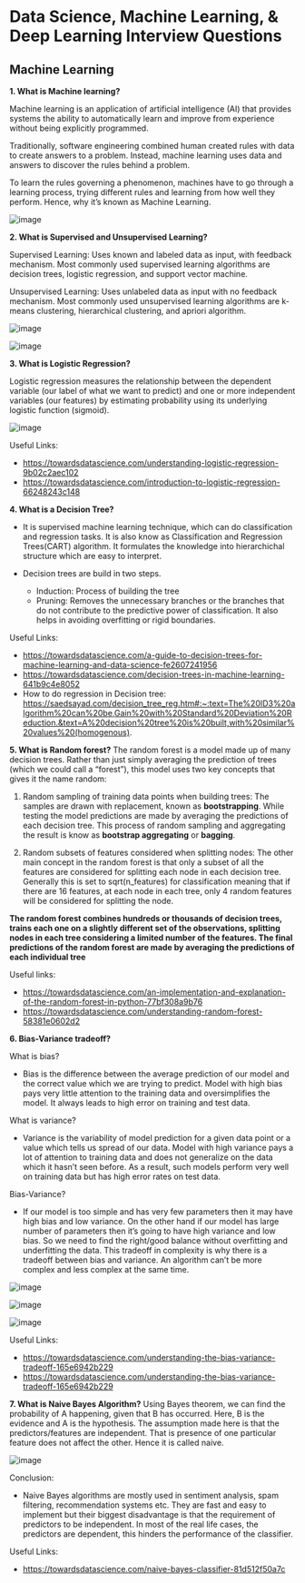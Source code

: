 # Data Science, Machine Learning, & Deep Learning Interview Questions


## Machine Learning

**1. What is Machine learning?**

Machine learning is an application of artificial intelligence (AI) that provides systems the ability to automatically learn and improve from experience without being explicitly programmed.

Traditionally, software engineering combined human created rules with data to create answers to a problem. Instead, machine learning uses data and answers to discover the rules behind a problem.

To learn the rules governing a phenomenon, machines have to go through a learning process, trying different rules and learning from how well they perform. Hence, why it’s known as Machine Learning.

![image](https://user-images.githubusercontent.com/26432753/90695375-37e31700-e272-11ea-82a4-8a0e7023950e.png)


**2. What is Supervised and Unsupervised Learning?**

Supervised Learning: Uses known and labeled data as input, with feedback mechanism. Most commonly used supervised learning algorithms are decision trees, logistic regression, and support vector machine.

Unsupervised Learning: Uses unlabeled data as input with no feedback mechanism. Most commonly used unsupervised learning algorithms are k-means clustering, hierarchical clustering, and apriori algorithm.

![image](https://user-images.githubusercontent.com/38240162/90569316-955d6200-e1a5-11ea-9a57-c6e2f8ed8fed.png)

![image](https://user-images.githubusercontent.com/38240162/90569357-a8703200-e1a5-11ea-92ec-4f5c71c255cb.png)


**3. What is Logistic Regression?**

Logistic regression measures the relationship between the dependent variable (our label of what we want to predict) and one or more independent variables (our features) by estimating probability using its underlying logistic function (sigmoid).

![image](https://user-images.githubusercontent.com/26432753/90569620-1b79a880-e1a6-11ea-8030-879e3fd2891d.png)

Useful Links: 
  * https://towardsdatascience.com/understanding-logistic-regression-9b02c2aec102
  * https://towardsdatascience.com/introduction-to-logistic-regression-66248243c148
  
 
**4. What is a Decision Tree?**

* It is supervised machine learning technique, which can do classification and regression tasks. It is also know as Classification and Regression Trees(CART) algorithm. It formulates the knowledge into hierarchichal structure which are easy to interpret.

* Decision trees are build in two steps.
  * Induction: Process of building the tree
  * Pruning: Removes the unnecessary branches or the branches that do not contribute to the predictive power of classification. It also helps in avoiding overfitting or rigid boundaries.

Useful Links:
  * https://towardsdatascience.com/a-guide-to-decision-trees-for-machine-learning-and-data-science-fe2607241956
  * https://towardsdatascience.com/decision-trees-in-machine-learning-641b9c4e8052
  *  How to do regression in Decision tree: https://saedsayad.com/decision_tree_reg.htm#:~:text=The%20ID3%20algorithm%20can%20be,Gain%20with%20Standard%20Deviation%20Reduction.&text=A%20decision%20tree%20is%20built,with%20similar%20values%20(homogenous).
  
  
**5. What is Random forest?**
The random forest is a model made up of many decision trees. Rather than just simply averaging the prediction of trees (which we could call a “forest”), this model uses two key concepts that gives it the name random:
  1. Random sampling of training data points when building trees: The samples are drawn with replacement, known as __bootstrapping__. While testing the model predictions are made by averaging the predictions of each decision tree. This process of random sampling and aggregating the result is know as __bootstrap aggregating__ or __bagging__.
  
  2. Random subsets of features considered when splitting nodes: The other main concept in the random forest is that only a subset of all the features are considered for splitting each node in each decision tree. Generally this is set to sqrt(n_features) for classification meaning that if there are 16 features, at each node in each tree, only 4 random features will be considered for splitting the node.
  
  __The random forest combines hundreds or thousands of decision trees, trains each one on a slightly different set of the observations, splitting nodes in each tree considering a limited number of the features. The final predictions of the random forest are made by averaging the predictions of each individual tree__


Useful links:
  * https://towardsdatascience.com/an-implementation-and-explanation-of-the-random-forest-in-python-77bf308a9b76
  * https://towardsdatascience.com/understanding-random-forest-58381e0602d2
  

**6. Bias-Variance tradeoff?**

What is bias?

* Bias is the difference between the average prediction of our model and the correct value which we are trying to predict. Model with high bias pays very little attention to the training data and oversimplifies the model. It always leads to high error on training and test data.

What is variance?

* Variance is the variability of model prediction for a given data point or a value which tells us spread of our data. Model with high variance pays a lot of attention to training data and does not generalize on the data which it hasn’t seen before. As a result, such models perform very well on training data but has high error rates on test data.

Bias-Variance?

* If our model is too simple and has very few parameters then it may have high bias and low variance. On the other hand if our model has large number of parameters then it’s going to have high variance and low bias. So we need to find the right/good balance without overfitting and underfitting the data.
This tradeoff in complexity is why there is a tradeoff between bias and variance. An algorithm can’t be more complex and less complex at the same time.


![image](https://user-images.githubusercontent.com/38240162/91093394-473ad980-e651-11ea-90ff-ed392e9de4f8.png)

![image](https://user-images.githubusercontent.com/38240162/91093492-6c2f4c80-e651-11ea-9560-0aea750c3bdd.png)

![image](https://user-images.githubusercontent.com/38240162/91093530-7c472c00-e651-11ea-8c70-98d2ebd3bb85.png)

Useful Links:
 * https://towardsdatascience.com/understanding-the-bias-variance-tradeoff-165e6942b229
 * https://towardsdatascience.com/understanding-the-bias-variance-tradeoff-165e6942b229
 
**7. What is Naive Bayes Algorithm?**
Using Bayes theorem, we can find the probability of A happening, given that B has occurred. Here, B is the evidence and A is the hypothesis. The assumption made here is that the predictors/features are independent. That is presence of one particular feature does not affect the other. Hence it is called naive.

![image](https://user-images.githubusercontent.com/26432753/91096656-4789a380-e656-11ea-814d-2edb84ed0ba0.png)

Conclusion:
* Naive Bayes algorithms are mostly used in sentiment analysis, spam filtering, recommendation systems etc. They are fast and easy to implement but their biggest disadvantage is that the requirement of predictors to be independent. In most of the real life cases, the predictors are dependent, this hinders the performance of the classifier.

Useful Links:
 * https://towardsdatascience.com/naive-bayes-classifier-81d512f50a7c
